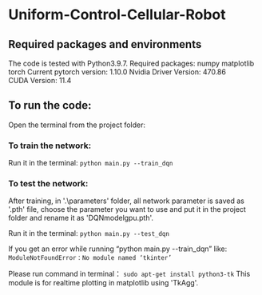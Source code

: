 # Uniform-Control-Cellular-Robot
## Required packages and environments
The code is tested with Python3.9.7.
Required packages: numpy matplotlib torch
Current pytorch version: 1.10.0
Nvidia Driver Version: 470.86       
CUDA Version: 11.4   
## To run the code:
Open the terminal from the project folder:
### To train the network: 
Run it in the terminal: `python main.py --train_dqn`

### To test the network:  
After training, in '.\parameters' folder, all network parameter is saved as '.pth' file, choose the parameter you want to use and put it in the project folder and rename it as 'DQNmodelgpu.pth'.

Run it in the terminal: `python main.py --test_dqn`

If you get an error while running “python main.py --train_dqn” like:
`ModuleNotFoundError：No module named ‘tkinter’`

Please run command in terminal： `sudo apt-get install python3-tk`
This module is for realtime plotting in matplotlib using 'TkAgg'.

